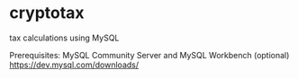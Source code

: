 # cryptotax
tax calculations using MySQL

Prerequisites: MySQL Community Server and MySQL Workbench (optional) https://dev.mysql.com/downloads/
